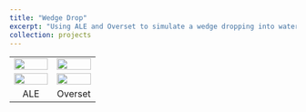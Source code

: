 ```yaml
---
title: "Wedge Drop"
excerpt: "Using ALE and Overset to simulate a wedge dropping into water <br/><a href='project-2.md'><img src='/images/wedgedrop.png' width='50%'> </a>"
collection: projects
---
```


<table>
 <tr align="center">
    <td width="50%"><img src="https://github.com/user-attachments/assets/e4351fb4-79ce-4fe4-ab0c-1ea3258fdec2" width="100%"></td>
    <td width="50%"><img src="https://github.com/user-attachments/assets/d333602a-63d5-405a-afe2-a8e8e5262aa5" width="100%"></td>
 </tr>
 <tr align="center">
    <td width="50%"><img src="https://github.com/user-attachments/assets/4fe79cd5-0eea-4f86-acd9-96b0e75f76e4" width="100%"></td>  
    <td width="50%"><img src="https://github.com/user-attachments/assets/401bba12-26d4-4982-ac35-17884860aca6" width="100%"></td>
 </tr>  
 <tr align="center">
   <td width="50%">ALE</td>
   <td width="50%">Overset</td>   
 </tr>
</table>



